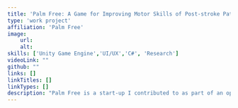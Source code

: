 ```yaml
---
title: 'Palm Free: A Game for Improving Motor Skills of Post-stroke Patients'
type: 'work project'
affiliation: 'Palm Free'
image:
    url:
    alt:
skills: ['Unity Game Engine','UI/UX','C#', 'Research']
videoLink: ""
github: ""
links: []
linkTitles: []
linkTypes: []
description: "Palm Free is a start-up I contributed to as part of an open-ended research course. I fixed bugs, created functionalities, as well as created a calendar where users can track their activity."
---
```

